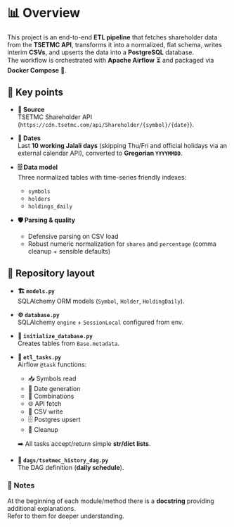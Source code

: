 # 📊 Overview

This project is an end-to-end **ETL pipeline** that fetches shareholder data from the **TSETMC API**, transforms it into a normalized, flat schema, writes interim **CSVs**, and upserts the data into a **PostgreSQL** database.  
The workflow is orchestrated with **Apache Airflow** ⏳ and packaged via **Docker Compose** 🐳.

## 🔑 Key points

- **📡 Source**  
  TSETMC Shareholder API (`https://cdn.tsetmc.com/api/Shareholder/{symbol}/{date}`).


- **📅 Dates**  
  Last **10 working Jalali days** (skipping Thu/Fri and official holidays via an external calendar API), converted to **Gregorian `YYYYMMDD`**.


- **🗄️ Data model**  
  Three normalized tables with time-series friendly indexes:  
  - `symbols`  
  - `holders`  
  - `holdings_daily`
  

- **🛡️ Parsing & quality**  
  - Defensive parsing on CSV load  
  - Robust numeric normalization for `shares` and `percentage` (comma cleanup + sensible defaults)  

## 📂 Repository layout
- **🏗️ `models.py`**  
  SQLAlchemy ORM models (`Symbol`, `Holder`, `HoldingDaily`).


- **⚙ `database.py`️**  
  SQLAlchemy `engine` + `SessionLocal` configured from env.


- **🏁 `initialize_database.py`**  
  Creates tables from `Base.metadata`.


- **🔄 `etl_tasks.py`**  
  Airflow `@task` functions:  
  - 📥 Symbols read  
  - 📅 Date generation  
  - 🔗 Combinations  
  - 🌐 API fetch  
  - 📝 CSV write  
  - 🗄️ Postgres upsert  
  - 🧹 Cleanup  

  ➡️ All tasks accept/return simple **str/dict lists**.

 
- **📌 `dags/tsetmec_history_dag.py`**  
  The DAG definition (**daily schedule**).

### 📝 Notes
At the beginning of each module/method there is a **docstring** providing additional explanations.  
Refer to them for deeper understanding.  
